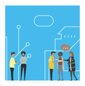 ![thumb_1.png](https://github.com/maxidiazbattan/digital-curriculum/blob/main/assets/thumbs/thumb_1.png?raw=true)

